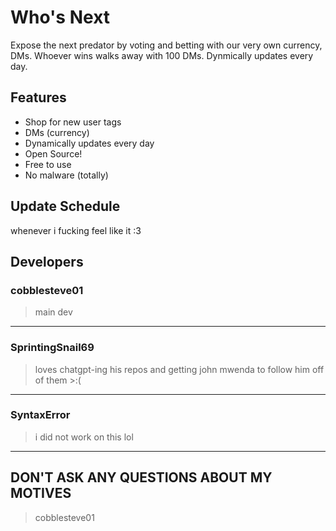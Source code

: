 # Who's Next
Expose the next predator by voting and betting with our very own currency, DMs. Whoever wins walks away with 100 DMs. Dynmically updates every day.

## Features
- Shop for new user tags
- DMs (currency)
- Dynamically updates every day
- Open Source!
- Free to use
- No malware (totally)

## Update Schedule
whenever i fucking feel like it :3 

## Developers
### cobblesteve01
> main dev
<hr>

### SprintingSnail69
> loves chatgpt-ing his repos and getting john mwenda to follow him off of them >:(
<hr>

### SyntaxError
> i did not work on this lol
<hr>

## DON'T ASK ANY QUESTIONS ABOUT MY MOTIVES
> cobblesteve01
